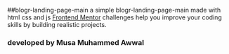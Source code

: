 ##blogr-landing-page-main
a simple blogr-landing-page-main made with html css and js
[Frontend Mentor](https://www.frontendmentor.io) challenges help you improve your coding skills by building realistic projects.
### developed by Musa Muhammed Awwal
